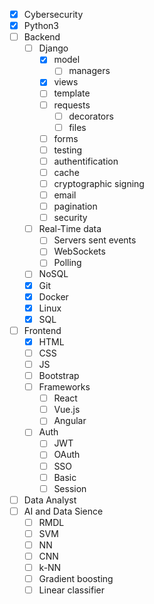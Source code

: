 - [x] Cybersecurity
- [x] Python3
- [ ] Backend
    - [ ] Django
        - [x] model
            - [ ] managers
        - [x] views
        - [ ] template
        - [ ] requests
            - [ ] decorators
            - [ ] files
        - [ ] forms
        - [ ] testing
        - [ ] authentification
        - [ ] cache
        - [ ] cryptographic signing
        - [ ] email
        - [ ] pagination
        - [ ] security
    - [ ] Real-Time data
        - [ ] Servers sent events
        - [ ] WebSockets
        - [ ] Polling
    - [ ] NoSQL
    - [x] Git
    - [x] Docker
    - [x] Linux
    - [x] SQL
- [ ] Frontend
    - [x] HTML
    - [ ] CSS
    - [ ] JS
    - [ ] Bootstrap
    - [ ] Frameworks
        - [ ] React
        - [ ] Vue.js
        - [ ] Angular
    - [ ] Auth
        - [ ] JWT
        - [ ] OAuth
        - [ ] SSO
        - [ ] Basic
        - [ ] Session
- [ ] Data Analyst
- [ ] AI and Data Sience
    - [ ] RMDL
    - [ ] SVM
    - [ ] NN
    - [ ] CNN
    - [ ] k-NN
    - [ ] Gradient boosting
    - [ ] Linear classifier
